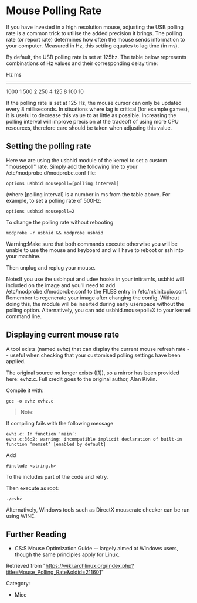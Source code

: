Mouse Polling Rate
==================

If you have invested in a high resolution mouse, adjusting the USB
polling rate is a common trick to utilise the added precision it brings.
The polling rate (or report rate) determines how often the mouse sends
information to your computer. Measured in Hz, this setting equates to
lag time (in ms).

By default, the USB polling rate is set at 125hz. The table below
represents combinations of Hz values and their corresponding delay time:

  Hz     ms
  ------ ----
  1000   1
  500    2
  250    4
  125    8
  100    10

If the polling rate is set at 125 Hz, the mouse cursor can only be
updated every 8 milliseconds. In situations where lag is critical (for
example games), it is useful to decrease this value to as little as
possible. Increasing the polling interval will improve precision at the
tradeoff of using more CPU resources, therefore care should be taken
when adjusting this value.

Setting the polling rate
------------------------

Here we are using the usbhid module of the kernel to set a custom
"mousepoll" rate. Simply add the following line to your
/etc/modprobe.d/modprobe.conf file:

    options usbhid mousepoll=[polling interval]

(where [polling interval] is a number in ms from the table above. For
example, to set a polling rate of 500Hz:

    options usbhid mousepoll=2

To change the polling rate without rebooting

    modprobe -r usbhid && modprobe usbhid

Warning:Make sure that both commands execute otherwise you will be
unable to use the mouse and keyboard and will have to reboot or ssh into
your machine.

Then unplug and replug your mouse.

Note:If you use the usbinput and udev hooks in your initramfs, usbhid
will included on the image and you'll need to add
/etc/modprobe.d/modprobe.conf to the FILES entry in
/etc/mkinitcpio.conf. Remember to regenerate your image after changing
the config. Without doing this, the module will be inserted during early
userspace without the polling option. Alternatively, you can add
usbhid.mousepoll=X to your kernel command line.

Displaying current mouse rate
-----------------------------

A tool exists (named evhz) that can display the current mouse refresh
rate -- useful when checking that your customised polling settings have
been applied.

The original source no longer exists ([1]), so a mirror has been
provided here: evhz.c. Full credit goes to the original author, Alan
Kivlin.

Compile it with:

    gcc -o evhz evhz.c

> Note:

If compiling fails with the following message

    evhz.c: In function ‘main’:
    evhz.c:36:2: warning: incompatible implicit declaration of built-in function ‘memset’ [enabled by default]

Add

    #include <string.h>

To the includes part of the code and retry.

Then execute as root:

    ./evhz

Alternatively, Windows tools such as DirectX mouserate checker can be
run using WINE.

Further Reading
---------------

-   CS:S Mouse Optimization Guide -- largely aimed at Windows users,
    though the same principles apply for Linux.

Retrieved from
"https://wiki.archlinux.org/index.php?title=Mouse_Polling_Rate&oldid=211601"

Category:

-   Mice
